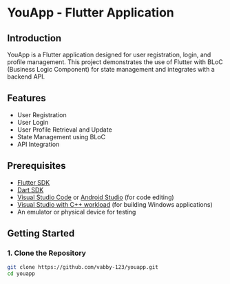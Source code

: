 # YouApp - Flutter Application

## Introduction

YouApp is a Flutter application designed for user registration, login, and profile management. This project demonstrates the use of Flutter with BLoC (Business Logic Component) for state management and integrates with a backend API.

## Features

- User Registration
- User Login
- User Profile Retrieval and Update
- State Management using BLoC
- API Integration

## Prerequisites

- [Flutter SDK](https://flutter.dev/docs/get-started/install)
- [Dart SDK](https://dart.dev/get-dart)
- [Visual Studio Code](https://code.visualstudio.com/) or [Android Studio](https://developer.android.com/studio) (for code editing)
- [Visual Studio with C++ workload](https://visualstudio.microsoft.com/) (for building Windows applications)
- An emulator or physical device for testing

## Getting Started

### 1. Clone the Repository

```sh
git clone https://github.com/vabby-123/youapp.git
cd youapp
